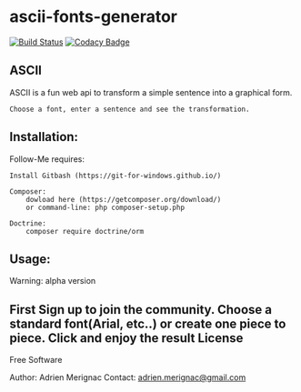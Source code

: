 # ascii-fonts-generator

[![Build Status](https://travis-ci.org/adrienmerignac/ascii-fonts-generator.svg?branch=master)](https://travis-ci.org/adrienmerignac/ascii-fonts-generator) [![Codacy Badge](https://api.codacy.com/project/badge/Grade/b3360a42ec3b44c0a16dd11cd43efa7f)](https://www.codacy.com/app/adrienmerignac/ascii-fonts-generator?utm_source=github.com&amp;utm_medium=referral&amp;utm_content=adrienmerignac/ascii-fonts-generator&amp;utm_campaign=Badge_Grade)

ASCII
-------------------------------------

ASCII is a fun web api to transform a simple sentence into a graphical form.

    Choose a font, enter a sentence and see the transformation.

Installation:
------------------------------------

Follow-Me requires:

    Install Gitbash (https://git-for-windows.github.io/)

    Composer:
        dowload here (https://getcomposer.org/download/)
        or command-line: php composer-setup.php

    Doctrine:
        composer require doctrine/orm

Usage:
----------------------------------

Warning: alpha version

First Sign up to join the community. Choose a standard font(Arial, etc..) or create one piece to piece. Click and enjoy the result
License
----------------------------------

Free Software

Author: Adrien Merignac Contact: adrien.merignac@gmail.com


